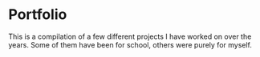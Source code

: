 # Portfolio

This is a compilation of a few different projects I have worked on over the years.
Some of them have been for school, others were purely for myself.
